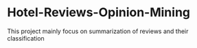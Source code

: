# Hotel-Reviews-Opinion-Mining
This project mainly focus on summarization of reviews and their classification
